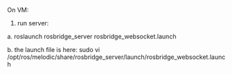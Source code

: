 

On VM:
1. run server:
  
  a. roslaunch rosbridge_server rosbridge_websocket.launch
  
  b. the launch file is here: sudo vi /opt/ros/melodic/share/rosbridge_server/launch/rosbridge_websocket.launch


